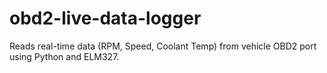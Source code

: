 # obd2-live-data-logger
Reads real-time data (RPM, Speed, Coolant Temp) from vehicle OBD2 port using Python and ELM327.
